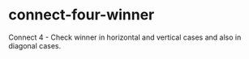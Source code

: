 # connect-four-winner
Connect 4 - Check winner in horizontal and vertical cases and also in diagonal cases.
